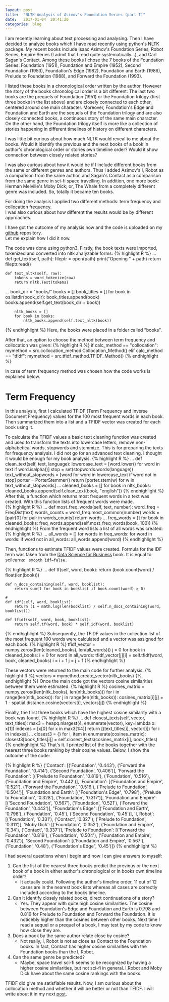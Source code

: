 ```yaml
---
layout: post
title:  "NLTK Analysis of Asimov's Foundation Series (part I)"
date:   2017-01-04  20:41:20
categories: blog
---
```


I am recently learning about text processing and analysing. 
Then I have decided to analyze books which I have read recently using python's NLTK package. 
My recent books include Isaac Asimov's Foundation Series, Robot Series, Empire Series 
(I admit that I read quite systematically...), and Carl Sagan's Contact. 
Among these books I chose the 7 books of the Foundation Series: 
Foundation (1951), Foundation and Empire (1952), Second Foundation (1953), 
Foundation's Edge (1982), Foundation and Earth (1986), Prelude to Foundation (1988), 
and Forward the Foundation (1993). 

I listed these books in a chronological order written by the author. 
However the story of the books chronological order is a bit different: 
The last two books are the prequels of Foundation (1951) or the Foundation trilogy 
(first three books in the list above) and are closely connected to each other, 
centered around one main character. Moreover, Foundation's Edge and Foundation and 
Earth are the sequels of the Foundation trilogy and are also closely connected books, 
a continuous story of the same main character. On the other hand, the Foundation trilogy itself is more like 
a collection of stories happening in different timelines of history on different characters. 

I was little bit curious about how much NLTK would reveal to me about the books. 
Would it identify the previous and the next books of a book in author's chronological order 
or stories own timeline order? Would it show connection between closely related stories? 

I was also curious about how it would be if I include different books from the same or different 
genres and authors. Thus I added Asimov's I, Robot as a comparison from the same author, 
and Sagan's Contact as a comparison from the same genre in sci-fi space travelling. 
In addition, one more book: Herman Melville's Moby Dick; or, The Whale from a completely 
different genre was included. So, totally it became ten books. 

For doing the analysis I applied two different methods: term frequency and collocation frequency.  
I was also curious about how different the results would be by different approaches. 

I have got the outcome of my analysis now and the code is uploaded on my 
[github][github-bookmatcher] repository.  
Let me explain how I did it now.  

The code was done using python3. Firstly, the book texts were imported, tokenized and converted into nltk analyzable forms. 
{% highlight R %}
...
    def get_text(self, path):
        fileptr = open(path)
        print("Opening " + path)
        return fileptr.read()

    def text_nltk(self, raw):
        tokens = word_tokenize(raw)
        return nltk.Text(tokens)
...
        book_dir = "books/"
        books = []
        book_titles = []
        for book in os.listdir(book_dir):
            book_titles.append(book)
            books.append(self.get_text(book_dir + book))

        nltk_books = []
        for book in books:
            nltk_books.append(self.text_nltk(book))
{% endhighlight %}
Here, the books were placed in a folder called "books". 

After that, an option to choose the method between term frequency and collocation was given: 
{% highlight R %}
       if calc_method == "collocation":
            mymethod = src.collocation_method.Collocation_Method()
       elif calc_method == "tfidf":
            mymethod = src.tfidf_method.TFIDF_Method()
{% endhighlight %}

In case of term frequency method was chosen how the code works is explained below.


# Term Frequency

In this analysis, first I calculated TFIDF (Term Frequency and Inverse Document Frequency) values for the 100 most
frequent words in each book. Then summarized them into a list and a TFIDF 
vector was created for each book using it. 

To calculate the TFIDF values a basic text cleaning function was created and used to transform the 
texts into lowercase letters, remove non-alphabetical words, stopwords and stemmize. 
This is for preparing the texts for frequency analysis. I did not go for an advanced text cleaning. 
I thought it would be enough for my book analysis. 
{% highlight R %}
...
    def clean_text(self, text, language):
        lowercase_text = [word.lower() for word in text if word.isalpha()]
        stop = set(stopwords.words(language))
        text_without_stopwords = [word for word in lowercase_text if word not in stop]
        porter = PorterStemmer()
        return [porter.stem(w) for w in text_without_stopwords]
...
        cleaned_books = []
        for book in nltk_books:
            cleaned_books.append(self.clean_text(book, "english"))
{% endhighlight %}
After this, a function which returns most frequent words in a text was created. With this function 
lists of frequent words were made.  
{% highlight R %}
...
    def most_freq_words(self, text, number):
        word_freq = FreqDist(text)
        words_counts = word_freq.most_common(number)
        words = [pair[0] for pair in words_counts]
        return words
...
        freq_words = []
        for book in cleaned_books:
            freq_words.append(self.most_freq_words(book, 100))
{% endhighlight %}
From the frequent word lists a list of all words was created:
{% highlight R %}
...
        all_words = []
        for words in freq_words:
            for word in words:
                if word not in all_words:
                    all_words.append(word)
{% endhighlight %}

Then, functions to estimate TFIDF values were created. Formula for the IDF term was taken from the [Data Science for Business][book-url] book. It is equal to scilearns:
`` smooth idf=false.``

{% highlight R %}
...
    def tf(self, word, book):
        return (book.count(word) / float(len(book)))

    def n_docs_containing(self, word, booklist):
        return sum(1 for book in booklist if book.count(word) > 0)

    # 
    def idf(self, word, booklist):
        return (1 + math.log(len(booklist) / self.n_docs_containing(word, booklist)))

    def tfidf(self, word, book, booklist):
        return self.tf(word, book) * self.idf(word, booklist)
{% endhighlight %}
Subsequently, the TFIDF values in the collection list of the most frequent 100 words were calculated 
and a vector was assigned for each book.
{% highlight R %}
        tfidf_vector = numpy.zeros((len(cleaned_books), len(all_words)))
        j = 0
        for book in cleaned_books:
            i = 0
            for word in all_words:
                tfidf_vector[j][i] = self.tfidf(word, book, cleaned_books)
                i = i + 1
            j = j + 1
{% endhighlight %}

These vectors were returned to the main code for further analysis.
{% highlight R %}
vectors = mymethod.create_vector(nltk_books)
{% endhighlight %}
Once the main code got the vectors cosine similarities between them were estimated:
{% highlight R %}
        cosines_matrix = numpy.zeros((len(nltk_books), len(nltk_books)))
        for i in range(len(nltk_books)):
            for j in range(len(nltk_books)):
                cosines_matrix[i][j] = 1 - spatial.distance.cosine(vectors[i], vectors[j])
{% endhighlight %}

Finally, the first three books which have the highest cosine similarity with a book was found. 
{% highlight R %}
...
    def closest_texts(self, vector, text_titles):
        max3 = heapq.nlargest(4, enumerate(vector), key=lambda x: x[1])
        indexes = [x[0] for x in max3[1:4]]
        return [(text_titles[i], vector[i]) for i in indexes]
...
        closest3 = {}
        for i, item in enumerate(cosines_matrix):
            closest3[book_titles[i]] = self.closest_texts(cosines_matrix[i], book_titles)
{% endhighlight %}
That's it. I printed list of the books together with the nearest three books ranking by
their cosine values. Below, I show the outcome of the code:

 {% highlight R %}
{'Contact':                 [('Foundation', '0.443'),
                             ('Forward the Foundation', '0.414'),
                             ('Second Foundation', '0.406')],
 'Forward the Foundation':  [('Prelude to Foundation', '0.819'),
                             ('Foundation', '0.516'),
                             ('Foundation and Empire', '0.442')],
 'Foundation':              [('Foundation and Empire', '0.521'),
                             ('Forward the Foundation', '0.516'),
                             ('Prelude to Foundation', '0.504')],
 'Foundation and Earth':    [("Foundation's Edge", '0.798'),
                             ('Prelude to Foundation', '0.328'),
                             ('Foundation', '0.317')],
 'Foundation and Empire':   [('Second Foundation', '0.567'),
                             ('Foundation', '0.521'),
                             ('Forward the Foundation', '0.442')],
 "Foundation's Edge":       [('Foundation and Earth', '0.798'),
                             ('Foundation', '0.45'),
                             ('Second Foundation', '0.45')],
 'I, Robot':                [('Foundation', '0.331'),
                             ('Contact', '0.327'),
                             ('Prelude to Foundation', '0.311')],
 'Moby Dick':               [('Foundation', '0.352'),
                             ('Foundation and Empire', '0.34'),
                             ('Contact', '0.337')],
 'Prelude to Foundation':   [('Forward the Foundation', '0.819'),
                             ('Foundation', '0.504'),
                             ('Foundation and Empire', '0.432')],
 'Second Foundation':       [('Foundation and Empire', '0.567'),
                             ('Foundation', '0.48'),
                             ("Foundation's Edge", '0.45')]}
 {% endhighlight %}

I had several questions when I begin and now I can give answers to myself:

1. Can the list of the nearest three books predict the previous or the next book of a book in either 
author's chronological or in books own timeline order?   
    * It actually could. Following the author's timeline order, 11 out of 12 cases are in the nearest 
book lists whereas all cases are correctly included according to the books timeline. 
2. Can it identify closely related books, direct continuations of a story?  
    * Yes. They appear with quite high cosine similarities. The cosine between 
Foundation's Edge and Foundation and Earth is 0.798 and 0.819 for Prelude to Foundation and Forward 
the Foundation. It is noticebly higher than the cosines between other books. 
Next time I read a sequel or a prequel of a book, I may test by my code to know how close they are. 
3. Does a book by the same author relate close by cosine?  
    * Not really, I, Robot is not as close as Contact to the Foundation books. In fact, Contact has higher cosine similarities with the Foundation books than the I, Robot.  
4. Can the same genre be predicted?   
    * Maybe, space travel sci-fi seems to be recognized by having a higher cosine similarities, 
but not sci-fi in general. I,Robot and Moby Dick have about the same cosine rankings with the books.  

TFIDF did give me satisfiable results. Now, I am curious about the collocation method and whether 
it will be better or not than TFIDF. I will write about it in my next [post][partII].

[github-bookmatcher]: https://github.com/ecsuvd/book-matcher
[partII]: http://data.altai.se/jekyll/update/2017/02/01/Foundation_books_II.html
[book-url]: https://www.goodreads.com/book/show/17912916-data-science-for-business
